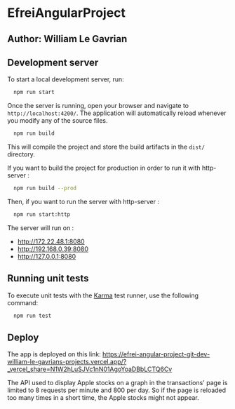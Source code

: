 # EfreiAngularProject

## Author: William Le Gavrian

## Development server

To start a local development server, run:

```bash
  npm run start
```

Once the server is running, open your browser and navigate to `http://localhost:4200/`. The application will automatically reload whenever you modify any of the source files.

```bash
  npm run build
```

This will compile the project and store the build artifacts in the `dist/` directory. 

If you want to build the project for production in order to run it with http-server :

```bash
  npm run build --prod
```

Then, if you want to run the server with http-server :

```bash
  npm run start:http
```

The server will run on :
- http://172.22.48.1:8080                                                                                                                                                                                
- http://192.168.0.39:8080                                                                                                                                                                               
- http://127.0.0.1:8080

## Running unit tests

To execute unit tests with the [Karma](https://karma-runner.github.io) test runner, use the following command:

```bash
  npm run test
```

## Deploy

The app is deployed on this link: https://efrei-angular-project-git-dev-william-le-gavrians-projects.vercel.app/?_vercel_share=N1W2hLuSJVc1nN01AgoYoaDBbLCTQ6Cv

The API used to display Apple stocks on a graph in the transactions' page is limited to 8 requests per minute and 800 per day.
So if the page is reloaded too many times in a short time, the Apple stocks might not appear.

